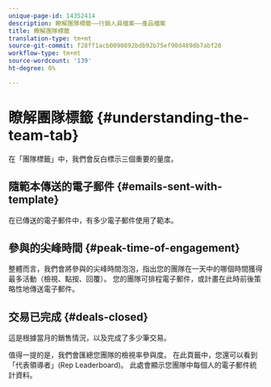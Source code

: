 ```yaml
---
unique-page-id: 14352414
description: 瞭解團隊標籤——行銷人員檔案——產品檔案
title: 瞭解團隊標籤
translation-type: tm+mt
source-git-commit: f28ff1acb0090892bdb92b75ef90d489db7abf20
workflow-type: tm+mt
source-wordcount: '139'
ht-degree: 0%

---
```



# 瞭解團隊標籤 {#understanding-the-team-tab}

在「團隊標籤」中，我們會反白標示三個重要的量度。

## 隨範本傳送的電子郵件 {#emails-sent-with-template}

在已傳送的電子郵件中，有多少電子郵件使用了範本。

## 參與的尖峰時間 {#peak-time-of-engagement}

整體而言，我們會將參與的尖峰時間泡泡，指出您的團隊在一天中的哪個時間獲得最多活動（檢視、點按、回覆）。 您的團隊可排程電子郵件，或計畫在此時前後策略性地傳送電子郵件。

## 交易已完成 {#deals-closed}

這是根據當月的銷售情況，以及完成了多少筆交易。

值得一提的是，我們會匯總您團隊的檢視率參與度。 在此頁籤中，您還可以看到「代表領導者」(Rep Leaderboard)。 此處會顯示您團隊中每個人的電子郵件統計資料。

